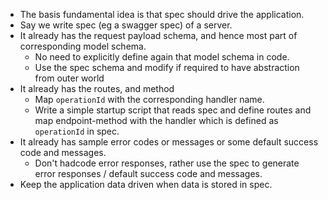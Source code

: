 * The basis fundamental idea is that spec should drive the application.
* Say we write spec (eg a swagger spec) of a server.
* It already has the request payload schema, and hence most part of corresponding model schema.
  * No need to explicitly define again that model schema in code. 
  * Use the spec schema and modify if required to have abstraction from outer world
* It already has the routes, and method
  * Map `operationId` with the corresponding handler name.
  * Write a simple startup script that reads spec and define routes and map endpoint-method with the handler which is defined as `operationId` in spec.
* It already has sample error codes or messages or some default success code and messages.
  * Don't hadcode error responses, rather use the spec to generate error responses / default success code and messages.
* Keep the application data driven when data is stored in spec.
  
